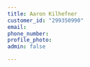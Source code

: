 ```yaml
---
title: Aaron Kilhefner
customer_id: "299350990"
email: 
phone_number: 
profile_photo: 
admin: false

---
```

